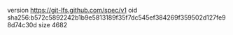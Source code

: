 version https://git-lfs.github.com/spec/v1
oid sha256:b572c5892242b1b9e5813189f35f7dc545ef384269f359502d127fe98d74c30d
size 4682
